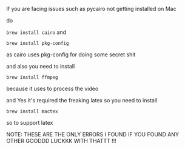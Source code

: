 If you are facing issues such as pycairo not getting installed on Mac

do

`brew install cairo`
and 

`brew install pkg-config`

as cairo uses pkg-config for doing some secret shit

and also you need to install

`brew install ffmpeg`

because it uses to process the video

and Yes it's required the freaking latex so you need to install

`brew install mactex`

so to support latex

NOTE: THESE ARE THE ONLY ERRORS I FOUND IF YOU FOUND ANY OTHER GOODDD LUCKKK WITH THATTT !!! 